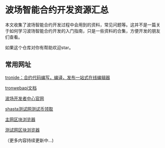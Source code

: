# 波场智能合约开发资源汇总

本文收集了波场智能合约开发过程中会用到的资料，常见问题等。这并不是一篇关于如何学习波场智能合约开发的入门指南，只是一些资料的合集，方便开发的朋友们查看。

如果这个仓库对你有帮助欢迎star。
## 常用网址
[tronide：合约代码编写，编译，发布一站式在线编辑器](http://www.tronide.io/ "合约代码编写，编译，发布一站式在线编辑器")

[tronwebapi文档](https://developers.tron.network/reference#methodcall "tronwebapi文档")

[波场开发者中心官网](https://cn.developers.tron.network/ "波场开发者中心官网")

[shasta测试网测试币领取](https://www.trongrid.io/shasta/#request "shasta测试网测试币领取")

[主网区块浏览器](https://tronscan.io/#/ "主网区块浏览器")

[测试网区块浏览器](https://shasta.tronscan.io/#/ "测试网区块浏览器")

（更多内容持续更新中...)
